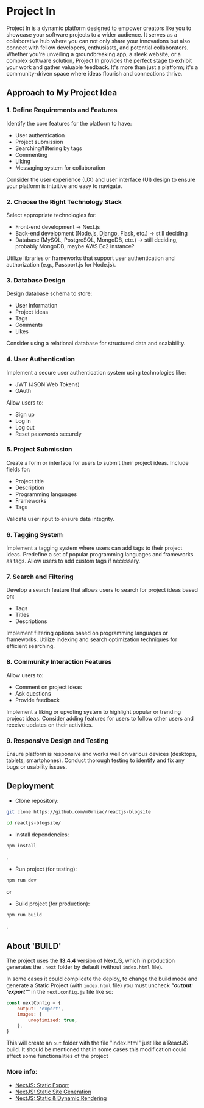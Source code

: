 # Project In
Project In is a dynamic platform designed to empower creators like you to showcase your software projects to a wider audience. It serves as a collaborative hub where you can not only share your innovations but also connect with fellow developers, enthusiasts, and potential collaborators. Whether you're unveiling a groundbreaking app, a sleek website, or a complex software solution, Project In provides the perfect stage to exhibit your work and gather valuable feedback. It's more than just a platform; it's a community-driven space where ideas flourish and connections thrive.

## Approach to My Project Idea

### 1. Define Requirements and Features

Identify the core features for the platform to have:
- User authentication
- Project submission
- Searching/filtering by tags
- Commenting
- Liking
- Messaging system for collaboration

Consider the user experience (UX) and user interface (UI) design to ensure your platform is intuitive and easy to navigate.

### 2. Choose the Right Technology Stack

Select appropriate technologies for:
- Front-end development -> Next.js 
- Back-end development (Node.js, Django, Flask, etc.) -> still deciding
- Database (MySQL, PostgreSQL, MongoDB, etc.) -> still deciding, probably MongoDB, maybe AWS Ec2 instance?

Utilize libraries or frameworks that support user authentication and authorization (e.g., Passport.js for Node.js).

### 3. Database Design

Design database schema to store:
- User information
- Project ideas
- Tags
- Comments
- Likes

Consider using a relational database for structured data and scalability.

### 4. User Authentication

Implement a secure user authentication system using technologies like:
- JWT (JSON Web Tokens)
- OAuth

Allow users to:
- Sign up
- Log in
- Log out
- Reset passwords securely

### 5. Project Submission

Create a form or interface for users to submit their project ideas.
Include fields for:
- Project title
- Description
- Programming languages
- Frameworks
- Tags

Validate user input to ensure data integrity.

### 6. Tagging System

Implement a tagging system where users can add tags to their project ideas.
Predefine a set of popular programming languages and frameworks as tags.
Allow users to add custom tags if necessary.

### 7. Search and Filtering

Develop a search feature that allows users to search for project ideas based on:
- Tags
- Titles
- Descriptions

Implement filtering options based on programming languages or frameworks.
Utilize indexing and search optimization techniques for efficient searching.

### 8. Community Interaction Features

Allow users to:
- Comment on project ideas
- Ask questions
- Provide feedback

Implement a liking or upvoting system to highlight popular or trending project ideas.
Consider adding features for users to follow other users and receive updates on their activities.

### 9. Responsive Design and Testing

Ensure platform is responsive and works well on various devices (desktops, tablets, smartphones).
Conduct thorough testing to identify and fix any bugs or usability issues.

## Deployment

- Clone repository:
```bash
git clone https://github.com/m0rniac/reactjs-blogsite
```
```bash
cd reactjs-blogsite/
```

- Install dependencies:
```bash
npm install
```

.
- Run project (for testing):
```bash
npm run dev
```
or
- Build project (for production):
```bash
npm run build
```

.
## About 'BUILD'

The project uses the **13.4.4** version of NextJS, which in production generates the `.next` folder by default (without `index.html` file).

In some cases it could complicate the deploy, to change the build mode and generate a Static Project (with `index.html` file) you must uncheck ***"output: 'export'"*** in the `next.config.js` file like so:


```javascript
const nextConfig = {
    output: 'export',
    images: {
        unoptimized: true,
    },
}
```


This will create an `out` folder with the file "index.html" just like a ReactJS build. It should be mentioned that in some cases this modification could affect some functionalities of the project

### More info:
- [NextJS: Static Export](https://nextjs.org/docs/pages/building-your-application/deploying/static-exports)
- [NextJS: Static Site Generation](https://nextjs.org/docs/pages/building-your-application/rendering/static-site-generation)
- [NextJS: Static & Dynamic Rendering](https://nextjs.org/docs/app/building-your-application/rendering/static-and-dynamic-rendering)
